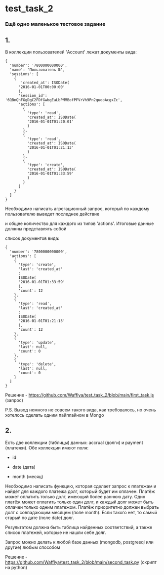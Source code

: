 # test_task_2
### Ещё одно маленькое тестовое задание


## 1. 
В коллекции пользователей 'Account' лежат документы вида:

```
{
  'number': '7800000000000',
  'name': 'Пользователь №',
  'sessions': [
    {
       'created_at': ISODate(
      '2016-01-01T00:00:00'
      ),
      'session_id': '6QBnQhFGgDgC2FDfGwbgEaLbPMMBofPFVrVh9Pn2quooAcgxZc',
      'actions': [
        {
          'type': 'read',
          'created_at': ISODate(
          '2016-01-01T01:20:01'
          )
        },
        {
          'type': 'read',
          'created_at': ISODate(
          '2016-01-01T01:21:13'
          )
        },
        {
          'type': 'create',
          'created_at': ISODate(
          '2016-01-01T01:33:59'
          )
        }
      ]
    }
  ]
}
```

Необходимо написать агрегационный запрос, который по каждому пользователю выведет последнее действие

и общее количество для каждого из типов 'actions'. Итоговые данные должны представлять собой

список документов вида:
```
{
  'number': '7800000000000',
  'actions': [
    {
      'type': 'create',
      'last': 'created_at'
      :
      ISODate(
      '2016-01-01T01:33:59'
      ),
      'count': 12
    },
    {
      'type': 'read',
      'last': 'created_at'
      :
      ISODate(
      '2016-01-01T01:21:13'
      ),
      'count': 12
    },
    {
      'type': 'update',
      'last': null,
      'count': 0
    },
    {
      'type': 'delete',
      'last': null,
      'count': 0
    }
  ]
}
```

Решение - https://github.com/Wafflya/test_task_2/blob/main/first_task.js (запрос)

P.S. Вывод немного не совсем такого вида, как требовалось, но очень хотелось сделать одним пайплайном в Mongo

## 2. 
Есть две коллекции (таблицы) данных: accrual (долги) и payment (платежи). Обе коллекции имеют поля:

  - id

  - date (дата)

  - month (месяц)

Необходимо написать функцию, которая сделает запрос к платежам и найдёт для каждого платежа долг, который будет им оплачен. Платёж может оплатить только долг, имеющий более раннюю дату. Один платёж может оплатить только один долг, и каждый долг может быть оплачен только одним платежом. Платёж приоритетно должен выбрать долг с совпадающим месяцем (поле month). Если такого нет, то самый старый по дате (поле date) долг.

Результатом должна быть таблица найденных соответствий, а также список платежей, которые не нашли себе долг.

Запрос можно делать к любой базе данных (mongodb, postgresql или другие) любым способом


Решение - https://github.com/Wafflya/test_task_2/blob/main/second_task.py (скрипт на python)

